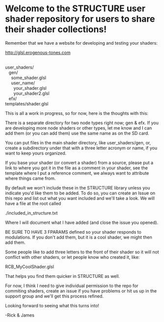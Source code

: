 <h1>Welcome to the STRUCTURE user shader repository for users to share their shader collections!</h1>

Remember that we have a website for developing and testing your shaders:

http://glsl.erogenous-tones.com

<br>
user_shaders/<br>
&nbsp;&nbsp;   gen/<br>
&nbsp;&nbsp;&nbsp;&nbsp;      some_shader.glsl<br>
&nbsp;&nbsp;&nbsp;&nbsp;      user_name/<br>
&nbsp;&nbsp;&nbsp;&nbsp;&nbsp;&nbsp;         your_shader.glsl<br>
&nbsp;&nbsp;&nbsp;&nbsp;&nbsp;&nbsp;         your_shader2.glsl<br>
&nbsp;&nbsp;   efx/<br>
templates/shader.glsl
<br>

This is all a work in progress, so for now, here is the thoughts with this:

There is a separate directory for two node types right now; gen & efx.  If you are developing more node shaders
or other types, let me know and I can add them (or you can add them) use the same name as on the SD card.

You can put files in the main shader directory, like user_shaders/gen, or, create a subdirectory under that with a
three letter acronym or name, if you want to keep yours organized.  

If you base your shader (or convert a shader) from a source, please put a link to where you got it in the file as a 
comment in your shader, see the template where I put a reference comment, we always want to attribute where things came from.

By default we won't include these in the STRUCTURE library unless you indicate you'd like them to be added.  To do so,
you can create an Issue on this repo and list out what you want included and we'll take a look.  We will have a file at the root 
called

./included_in_structure.txt

Where I will document what I have added (and close the issue you opened).

BE SURE TO HAVE 3 FPARAMS defined so your shader responds to modulations.  If you don't add them, but it is a cool shader, we might then add them.

Some people like to add three letters to the front of their shader so it will not conflict with other shaders, or let people know who created it, like:

RCB_MyCoolShader.glsl

That helps you find them quicker in STRUCTURE as well.

For now, I think I need to give individual permission to the repo for commiting shaders, create an issue if you have problems or hit us up in the support group and we'll get this process refined.

Looking forward to seeing what this turns into!

-Rick & James
